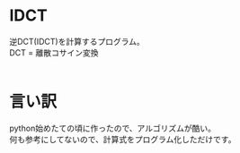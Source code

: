 # IDCT
逆DCT(IDCT)を計算するプログラム。</br>
DCT = 離散コサイン変換</br>
</br>
# 言い訳
python始めたての頃に作ったので、アルゴリズムが酷い。</br>
何も参考にしてないので、計算式をプログラム化しただけです。

